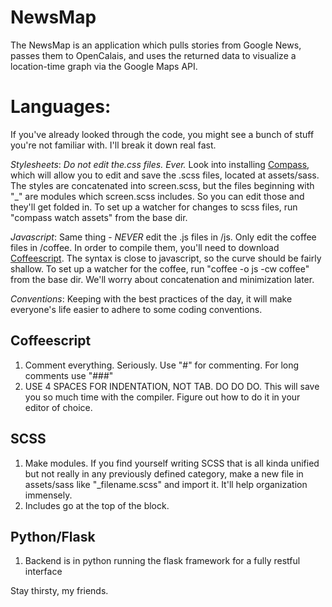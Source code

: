 NewsMap
=======

The NewsMap is an application which pulls stories from Google News, passes them to OpenCalais, and uses the returned data to visualize a location-time graph via the Google Maps API.

Languages:
==========

If you've already looked through the code, you might see a bunch of stuff you're not familiar with. I'll break it down real fast. 

_Stylesheets_: _Do not edit the.css files. Ever._ Look into installing [Compass](http://compass-style.org/), which will allow you to edit and save the .scss files, located at assets/sass. The styles are concatenated into screen.scss, but the files beginning with "_" are modules which screen.scss includes. So you can edit those and they'll get folded in. To set up a watcher for changes to scss files, run "compass watch assets" from the base dir.

_Javascript_: Same thing - _NEVER_ edit the .js files in /js. Only edit the coffee files in /coffee. In order to compile them, you'll need to download [Coffeescript](http://coffeescript.org/). The syntax is close to javascript, so the curve should be fairly shallow. To set up a watcher for the coffee, run "coffee -o js -cw coffee" from the base dir. We'll worry about concatenation and minimization later. 

_Conventions_: Keeping with the best practices of the day, it will make everyone's life easier to adhere to some coding conventions.

## Coffeescript 

1. Comment everything. Seriously. Use "#" for commenting. For long comments use "###"
2. USE 4 SPACES FOR INDENTATION, NOT TAB. DO DO DO. This will save you so much time with the compiler. Figure out how to do it in your editor of choice.

## SCSS

1. Make modules. If you find yourself writing SCSS that is all kinda unified but not really in any previously defined category, make a new file in assets/sass like "_filename.scss" and import it. It'll help organization immensely.
2. Includes go at the top of the block.

## Python/Flask
1. Backend is in python running the flask framework for a fully restful interface


Stay thirsty, my friends.
